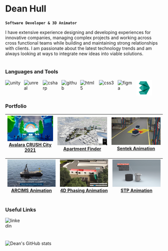 # Dean Hull

**`Software Developer & 3D Animator`** 

I have extensive experience designing and developing experiences for innovative companies, managing complex projects and working across cross functional teams while building and maintaining strong relationships with clients. I am passionate about the latest technology trends and am always looking at ways to integrate new ideas into viable solutions.

#

### Languages and Tools

<img align="left" alt="unity" width="50px" style="padding-right:10px" src="https://cdn.jsdelivr.net/gh/devicons/devicon/icons/unity/unity-original.svg"/>
<img align="left" alt="unreal" width="50px" style="padding-right:10px" src="https://cdn.jsdelivr.net/gh/devicons/devicon/icons/unrealengine/unrealengine-original.svg"/>
<img align="left" alt="csharp" width="50px" style="padding-right:10px" src="https://cdn.jsdelivr.net/gh/devicons/devicon/icons/csharp/csharp-original.svg"/>
<img align="left" alt="github" width="50px" style="padding-right:10px" src="https://cdn.jsdelivr.net/gh/devicons/devicon/icons/github/github-original.svg"/>
<img align="left" alt="html5" width="50px" style="padding-right:10px" src="https://cdn.jsdelivr.net/gh/devicons/devicon/icons/html5/html5-original.svg"/>
<img align="left" alt="css3" width="50px" style="padding-right:10px" src="https://cdn.jsdelivr.net/gh/devicons/devicon/icons/css3/css3-original.svg"/>
<img align="left" alt="figma" width="50px" style="padding-right:10px" src="https://cdn.jsdelivr.net/gh/devicons/devicon/icons/figma/figma-original.svg"/>
<img align="left" alt="figma" width="50px" style="padding-right:10px" src="icons/3dsmax.svg"/>

<br></br>

#

### Portfolio

| <a href="https://youtu.be/aJ1WibXaPw4"> <img width="300px" src="/img/avalara-crush-city.jpg"/> </br> <a href="https://youtu.be/aJ1WibXaPw4"> Avalara CRUSH City 2021 | <a href="https://youtu.be/hX8p074RE7I"> <img width="300px" src="/img/apartment-finder-app.jpg"/> </br> <a href="https://youtu.be/hX8p074RE7I"> Apartment Finder  | <a href="https://youtu.be/eyWnWWGgXzI"> <img width="300px" src="/img/sentek-animation.jpg"/> </br> <a href="https://youtu.be/eyWnWWGgXzI"> Sentek Animation |
| -- | -- | -- |
  
| <a href="https://youtu.be/aK3pq7zxDo0"> <img width="300px" src="/img/arcims-animation.jpg"/> </br> <a href="https://youtu.be/aK3pq7zxDo0"> ARCIMS Animation | <a href="https://youtu.be/QQFciVClk2M"> <img width="300px" src="/img/ms-4d-animation.jpg"/> </br> <a href="https://youtu.be/QQFciVClk2M"> 4D Phasing Animation | <a href="https://youtu.be/aMYQZKyhr0M"> <img width="300px" src="/img/stp-animation.png"/> </br> <a href="https://youtu.be/aMYQZKyhr0M"> STP Animation |
| -- | -- | -- |

#

### Useful Links

<a href="https://www.linkedin.com/in/dean-hull-32b4659b/">
  <img align="left" alt="linkedin" width="50px" style="padding-right:10px" src="https://cdn.jsdelivr.net/gh/devicons/devicon/icons/linkedin/linkedin-original.svg"/>
  </a>

<br></br>

#
  
![Dean's GitHub stats](https://github-readme-stats.vercel.app/api?username=dean-hull&show_icons=true&theme=dracula)

<!--
**Dean-Hull/Dean-Hull** is a ✨ _special_ ✨ repository because its `README.md` (this file) appears on your GitHub profile.

Here are some ideas to get you started:

- 🔭 I’m currently working on ...
- 🌱 I’m currently learning ...
- 👯 I’m looking to collaborate on ...
- 🤔 I’m looking for help with ...
- 💬 Ask me about ...
- 📫 How to reach me: ...
- 😄 Pronouns: ...
- ⚡ Fun fact: ...
-->

